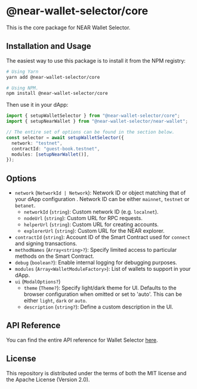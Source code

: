 # @near-wallet-selector/core

This is the core package for NEAR Wallet Selector.

## Installation and Usage

The easiest way to use this package is to install it from the NPM registry:

```bash
# Using Yarn
yarn add @near-wallet-selector/core

# Using NPM.
npm install @near-wallet-selector/core
```

Then use it in your dApp:

```ts
import { setupWalletSelector } from "@near-wallet-selector/core";
import { setupNearWallet } from "@near-wallet-selector/near-wallet";

// The entire set of options can be found in the section below.
const selector = await setupWalletSelector({
  network: "testnet",
  contractId: "guest-book.testnet",
  modules: [setupNearWallet()],
});
```

## Options

- `network` (`NetworkId | Network`): Network ID or object matching that of your dApp configuration . Network ID can be either `mainnet`, `testnet` or `betanet`.
  - `networkId` (`string`): Custom network ID (e.g. `localnet`).
  - `nodeUrl` (`string`): Custom URL for RPC requests.
  - `helperUrl` (`string`): Custom URL for creating accounts.
  - `explorerUrl` (`string`): Custom URL for the NEAR explorer.
- `contractId` (`string`): Account ID of the Smart Contract used for `connect` and signing transactions.
- `methodNames` (`Array<string>?`): Specify limited access to particular methods on the Smart Contract.
- `debug` (`boolean?`): Enable internal logging for debugging purposes.
- `modules` (`Array<WalletModuleFactory>`): List of wallets to support in your dApp.
- `ui` (`ModalOptions?`)
  - `theme` (`Theme?`): Specify light/dark theme for UI. Defaults to the browser configuration when omitted or set to 'auto'. This can be either `light`, `dark` or `auto`.
  - `description` (`string?`): Define a custom description in the UI.

## API Reference

You can find the entire API reference for Wallet Selector [here](./docs/api/selector.md).

## License

This repository is distributed under the terms of both the MIT license and the Apache License (Version 2.0).
